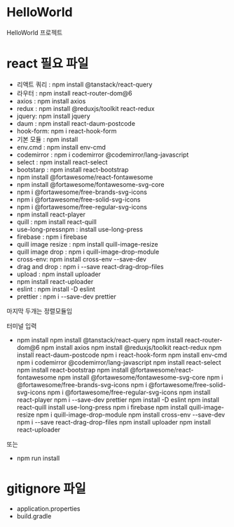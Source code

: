 # HelloWorld
HelloWorld 프로젝트

# react 필요 파일
- 리액트 쿼리 : npm install @tanstack/react-query
- 라우터 : npm install react-router-dom@6
- axios : npm install axios
- redux : npm install @reduxjs/toolkit react-redux
- jquery: npm install jquery
- daum : npm install react-daum-postcode
- hook-form: npm i react-hook-form
- 기본 모듈 : npm install
- env.cmd : npm install env-cmd
- codemirror : npm i codemirror @codemirror/lang-javascript
- select : npm install react-select
- bootstarp : npm install react-bootstrap
- npm install @fortawesome/react-fontawesome 
- npm install @fortawesome/fontawesome-svg-core 
- npm i @fortawesome/free-brands-svg-icons
- npm i @fortawesome/free-solid-svg-icons 
- npm i @fortawesome/free-regular-svg-icons
- npm install react-player
- quill : npm install react-quill
- use-long-pressnpm : install use-long-press
- firebase : npm i firebase
- quill image resize : npm install quill-image-resize
- quill image drop : npm i quill-image-drop-module
- cross-env: npm install cross-env --save-dev
- drag and drop : npm i --save react-drag-drop-files
- upload : npm install uploader
- npm install react-uploader
- eslint : npm install -D eslint
- prettier : npm i --save-dev prettier



 
마지막 두개는 정렬모듈임

터미널 입력
- npm install npm install @tanstack/react-query npm install react-router-dom@6 npm install axios npm install @reduxjs/toolkit react-redux npm install react-daum-postcode npm i react-hook-form npm install env-cmd npm i codemirror @codemirror/lang-javascript npm install react-select npm install react-bootstrap npm install @fortawesome/react-fontawesome npm install @fortawesome/fontawesome-svg-core npm i @fortawesome/free-brands-svg-icons npm i @fortawesome/free-solid-svg-icons npm i @fortawesome/free-regular-svg-icons npm install react-player npm i --save-dev prettier npm install -D eslint npm install react-quill install use-long-press npm i firebase npm install quill-image-resize npm i quill-image-drop-module npm install cross-env --save-dev npm i --save react-drag-drop-files npm install uploader npm install react-uploader

또는

- npm run install
# gitignore 파일
- application.properties
- build.gradle
